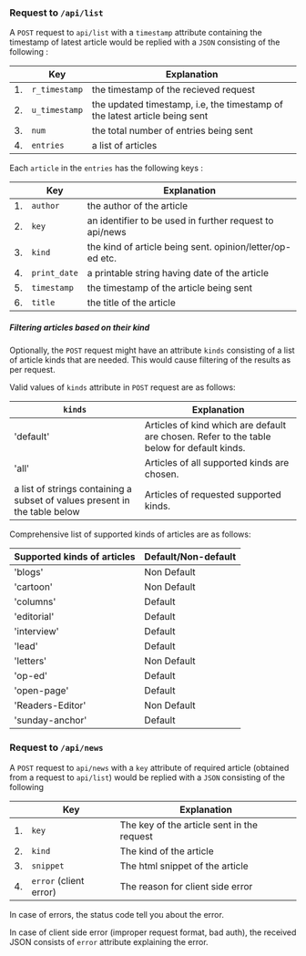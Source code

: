 ### Request to `/api/list`

A `POST` request to `api/list` with a `timestamp` attribute containing the 
timestamp of latest article would be replied with a `JSON` consisting of the 
following :

|    | Key | Explanation |
|----|-----|-------------|
| 1. | `r_timestamp`	| the timestamp of the recieved request |
| 2. | `u_timestamp`	| the updated timestamp, i.e, the timestamp of the latest article being sent |
| 3. | `num`		| the total number of entries being sent |
| 4. | `entries`	| a list of articles |

Each `article` in the `entries` has the following keys :

|    | Key | Explanation |
|----|-----|-------------|
| 1. | `author`		| the author of the article |
| 2. | `key`		| an identifier to be used in further request to api/news |
| 3. | `kind`		| the kind of article being sent. opinion/letter/op-ed etc. |
| 4. | `print_date`	| a printable string having date of the article |
| 5. | `timestamp`	| the timestamp of the article being sent |
| 6. | `title`		| the title of the article |

##### Filtering articles based on their kind

Optionally, the `POST` request might have an attribute `kinds` consisting of a
list of article kinds that are needed. This would cause filtering of the results
as per request.

Valid values of `kinds` attribute in `POST` request are as follows:

| `kinds` | Explanation |
|-------|-------------|
| 'default' | Articles of kind which are default are chosen. Refer to the table below for default kinds. |
| 'all' | Articles of all supported kinds are chosen. |
| a list of strings containing a subset of values present in the table below | Articles of requested supported kinds. |

Comprehensive list of supported kinds of articles are as follows:

| Supported kinds of articles | Default/Non-default |
|-------------------------------|---------------------|
| 'blogs' | Non Default |
| 'cartoon' | Non Default |
| 'columns' | Default |
| 'editorial' | Default |
| 'interview' | Default |
| 'lead' | Default |
| 'letters' | Non Default |
| 'op-ed' | Default |
| 'open-page' | Default |
| 'Readers-Editor' | Non Default |
| 'sunday-anchor' | Default |

### Request to `/api/news`

A `POST` request to `api/news` with a `key` attribute of required article
(obtained from a request to `api/list`) would be replied with a `JSON`
consisting of the following

|    | Key | Explanation |
|----|-----|-------------|
| 1. | `key`		| The key of the article sent in the request |
| 2. | `kind`		| The kind of the article |
| 3. | `snippet`	| The html snippet of the article |
| 4. | `error` (client error) | The reason for client side error |

In case of errors, the status code tell you about the error.

In case of client side error (improper request format, bad auth), the received JSON consists of `error` attribute
explaining the error.
